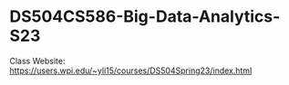 # DS504CS586-Big-Data-Analytics-S23
Class Website: https://users.wpi.edu/~yli15/courses/DS504Spring23/index.html
